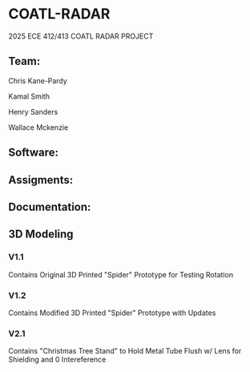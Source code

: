# COATL-RADAR
2025 ECE 412/413 COATL RADAR PROJECT

## Team:
Chris Kane-Pardy

Kamal Smith

Henry Sanders

Wallace Mckenzie

## Software:



## Assigments:


## Documentation:


## 3D Modeling
### V1.1
Contains Original 3D Printed "Spider" Prototype for Testing Rotation
### V1.2
Contains Modified 3D Printed "Spider" Prototype with Updates
### V2.1
Contains "Christmas Tree Stand" to Hold Metal Tube Flush w/ Lens for Shielding and 0 Intereference
